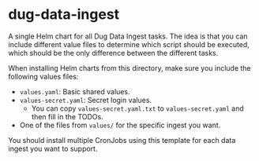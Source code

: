 # dug-data-ingest

A single Helm chart for all Dug Data Ingest tasks. The idea is that you can include different value files to
determine which script should be executed, which should be the only difference between the different tasks.

When installing Helm charts from this directory, make sure you include the following values files:
- `values.yaml`: Basic shared values.
- `values-secret.yaml`: Secret login values. 
  - You can copy `values-secret.yaml.txt` to `values-secret.yaml` and then fill in the TODOs.
- One of the files from `values/` for the specific ingest you want.

You should install multiple CronJobs using this template for each data ingest you want to support.